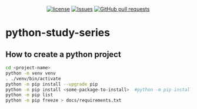 <p align="center">
  <a href="https://github.com/mingyuchoo/python-study-series/blob/main/LICENSE"><img alt="license" src="https://img.shields.io/github/license/mingyuchoo/python-study-series"/></a>
  <a href="https://github.com/mingyuchoo/python-study-series/issues"><img alt="Issues" src="https://img.shields.io/github/issues/mingyuchoo/python-study-series?color=appveyor" /></a>
  <a href="https://github.com/mingyuchoo/python-study-series/pulls"><img alt="GitHub pull requests" src="https://img.shields.io/github/issues-pr/mingyuchoo/python-study-series?color=appveyor" /></a>
</p>

# python-study-series

## How to create a python project

```bash
cd <project-name>
python -m venv venv
. ./venv/bin/activate
python -m pip install --upgrade pip
python -m pip install <some-package-to-install>  #python -m pip install camelcase
python -m pip list
python -m pip freeze > docs/requirements.txt
```
